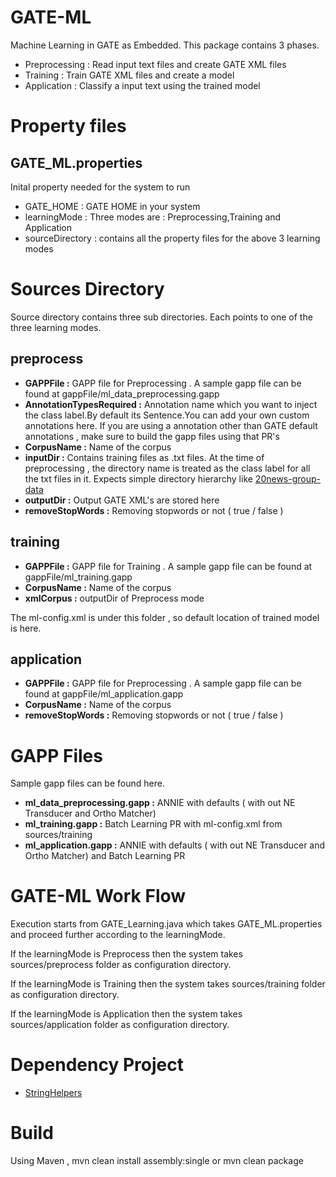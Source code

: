 GATE-ML
=======
Machine Learning in GATE as Embedded. This package contains 3 phases.

* Preprocessing : Read input text files and create GATE XML files
* Training		: Train GATE XML files and create a model
* Application	: Classify a input text using the trained model

Property files
====================
GATE_ML.properties
------------------
Inital property needed for the system to run

* GATE_HOME 		: GATE HOME in your system
* learningMode		: Three modes are : Preprocessing,Training and Application
* sourceDirectory 	: contains all the property files for the above 3 learning modes

Sources Directory
================
Source directory contains three sub directories. Each points to one of the three learning modes.

preprocess
---------

* **GAPPFile :** GAPP file for Preprocessing . A sample gapp file can be found at gappFile/ml_data_preprocessing.gapp
* **AnnotationTypesRequired :** Annotation name which you want to inject the class label.By default its Sentence.You can add your own custom
annotations here. 
If you are using a annotation other than GATE default annotations , make sure to build the gapp files using that PR's
* **CorpusName :** Name of the corpus
* **inputDir :** Contains training files as .txt files. At the time of preprocessing , the directory name is treated as
the class label for all the txt files in it. Expects simple directory hierarchy like [20news-group-data](http://qwone.com/~jason/20Newsgroups/)
* **outputDir :** Output GATE XML's are stored here
* **removeStopWords :** Removing stopwords or not ( true / false )

training
--------

* **GAPPFile :** GAPP file for Training . A sample gapp file can be found at gappFile/ml_training.gapp
* **CorpusName :** Name of the corpus
* **xmlCorpus :** outputDir of Preprocess mode

The ml-config.xml is under this folder , so default location of trained model is here.

application
----------

* **GAPPFile :** GAPP file for Preprocessing . A sample gapp file can be found at gappFile/ml_application.gapp
* **CorpusName :** Name of the corpus
* **removeStopWords :** Removing stopwords or not ( true / false )

GAPP Files
==========
Sample gapp files can be found here.

* **ml_data_preprocessing.gapp :** ANNIE with defaults ( with out NE Transducer and Ortho Matcher) 
* **ml_training.gapp :** Batch Learning PR with ml-config.xml from sources/training
* **ml_application.gapp :** ANNIE with defaults ( with out NE Transducer and Ortho Matcher) and Batch Learning PR

GATE-ML Work Flow
=========

Execution starts from GATE_Learning.java which takes GATE_ML.properties and proceed further according to the learningMode.

If the learningMode is Preprocess then the system takes sources/preprocess folder as configuration directory.

If the learningMode is Training then the system takes sources/training folder as configuration directory.

If the learningMode is Application then the system takes sources/application folder as configuration directory. 

Dependency Project
===================
* [StringHelpers](https://github.com/srijiths/StringHelpers)

Build
=====

Using Maven , mvn clean install assembly:single or mvn clean package